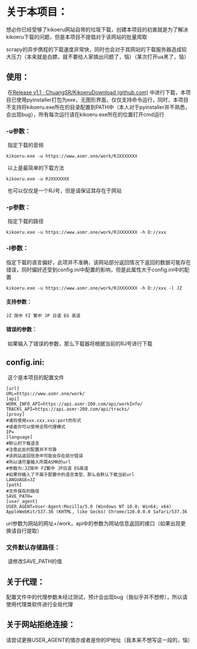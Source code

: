 # 关于本项目：

​		想必你已经受够了kikoeru网站自带的垃圾下载，创建本项目的初衷就是为了解决kikoeru下载的问题，但是本项目不提倡对于该网站的批量爬取

​		scrapy的异步携程的下载速度非常快，同时也会对于其网站的下载服务器造成较大压力（本来就是白嫖，就不要给人家搞出问题了，恼）（某次打开ua黑了，恼）

## 使用：

​		在[Release v1.1 · ChuangSR/KikoeruDownload (github.com)](https://github.com/ChuangSR/KikoeruDownload/releases/tag/v1.1) 中进行下载，本项目已使用pyinstaller打包为exe，无图形界面，仅仅支持命令运行，同时，本项目不支持将kikoeru.exe所在的目录配置到PATH中（本人对于pyinstaller并不熟悉，会出现bug），所有每次运行请在kikoeru.exe所在的位置打开cmd运行

### -u参数：

​		指定下载的音频

```
kikoeru.exe -u https://www.asmr.one/work/RJXXXXXXX
```

​		以上是最简单的下载方法

```
kikoeru.exe -u RJXXXXXXX
```

​		也可以仅仅是一个RJ号，但是请保证其存在于网站

### -p参数：

​		指定下载的路径

```
kikoeru.exe -u https://www.asmr.one/work/RJXXXXXXX -h D://xxx
```

### -l参数：

​		指定下载的语言偏好，此项并不准确，该网站部分返回情况下返回的数据可能存在错误，同时偏好还受到config.ini中配置的影响，但是此属性大于config.ini中的配置

```
kikoeru.exe -u https://www.asmr.one/work/RJXXXXXXX -h D://xxx -l JZ
```

#### 支持参数：

```
JZ 简中 FZ 繁中 JP 日语 EG 英语
```

#### 错误的参数：

​		如果输入了错误的参数，那么下载器将根据当前的RJ号进行下载

## config.ini:

​		这个是本项目的配置文件

```
[url]
URL=https://www.asmr.one/work/
[api]
WORK_INFO_API=https://api.asmr-200.com/api/workInfo/
TRACKS_API=https://api.asmr-200.com/api/tracks/
[proxy]
#请将使用xxx.xxx.xxx:port的形式
#或者你可以使用全局代理模式
IP=
[language]
#默认的下载语言
#注意此处的配置并不可靠
#该网站返回信息中可能会存在部分错误
#所以请尽量输入所需ASMR的url
#参数为:JZ简中 FZ繁中 JP日语 EG英语
#如果你输入了不属于配置中的语言类型，那么会默认下载当前url
LANGUAGE=JZ
[path]
#文件保存的路径
SAVE_PATH=
[user_agent]
USER_AGENT=User-Agent:Mozilla/5.0 (Windows NT 10.0; Win64; x64) AppleWebKit/537.36 (KHTML, like Gecko) Chrome/120.0.0.0 Safari/537.36
```

​		url参数为网站的网址+/work，api中的参数为网站信息返回的接口（如果出现更换请自行提取）

### 文件默认存储路径：

​		请修改SAVE_PATH的值

## 关于代理：

​		配置文件中的代理参数未经过测试，预计会出现bug（我似乎并不想修），所以请使用代理类软件进行全局代理

## 关于网站拒绝连接：

​		请尝试更换USER_AGENT的值亦或者是你的IP地址（我本来不想写这一段的，恼）
